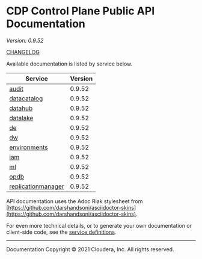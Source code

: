 # CDP Control Plane Public API Documentation

*Version: 0.9.52*

[CHANGELOG](CHANGELOG.md)

Available documentation is listed by service below.

| Service | Version |
| --- | --- |
| [audit](./audit/index.html) | 0.9.52 |
| [datacatalog](./datacatalog/index.html) | 0.9.52 |
| [datahub](./datahub/index.html) | 0.9.52 |
| [datalake](./datalake/index.html) | 0.9.52 |
| [de](./de/index.html) | 0.9.52 |
| [dw](./dw/index.html) | 0.9.52 |
| [environments](./environments/index.html) | 0.9.52 |
| [iam](./iam/index.html) | 0.9.52 |
| [ml](./ml/index.html) | 0.9.52 |
| [opdb](./opdb/index.html) | 0.9.52 |
| [replicationmanager](./replicationmanager/index.html) | 0.9.52 |

API documentation uses the Adoc Riak stylesheet from
[https://github.com/darshandsoni/asciidoctor-skins](https://github.com/darshandsoni/asciidoctor-skins).

For even more technical details, or to generate your own documentation or client-side code, see the
[service definitions](swagger/).

----

Documentation Copyright © 2021 Cloudera, Inc. All rights reserved.

